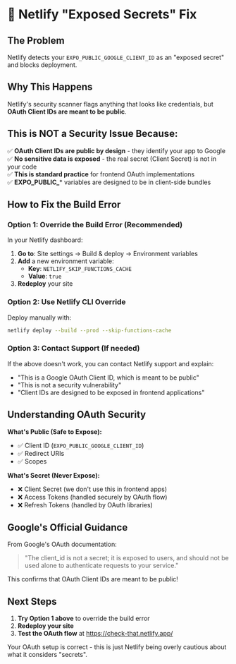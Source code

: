 # 🚨 Netlify "Exposed Secrets" Fix

## The Problem
Netlify detects your `EXPO_PUBLIC_GOOGLE_CLIENT_ID` as an "exposed secret" and blocks deployment.

## Why This Happens
Netlify's security scanner flags anything that looks like credentials, but **OAuth Client IDs are meant to be public**.

## This is NOT a Security Issue Because:
✅ **OAuth Client IDs are public by design** - they identify your app to Google  
✅ **No sensitive data is exposed** - the real secret (Client Secret) is not in your code  
✅ **This is standard practice** for frontend OAuth implementations  
✅ **EXPO_PUBLIC_*** variables are designed to be in client-side bundles  

## How to Fix the Build Error

### Option 1: Override the Build Error (Recommended)

In your Netlify dashboard:
1. **Go to**: Site settings → Build & deploy → Environment variables
2. **Add** a new environment variable:
   - **Key**: `NETLIFY_SKIP_FUNCTIONS_CACHE`
   - **Value**: `true`
3. **Redeploy** your site

### Option 2: Use Netlify CLI Override

Deploy manually with:
```bash
netlify deploy --build --prod --skip-functions-cache
```

### Option 3: Contact Support (If needed)

If the above doesn't work, you can contact Netlify support and explain:
- "This is a Google OAuth Client ID, which is meant to be public"
- "This is not a security vulnerability"
- "Client IDs are designed to be exposed in frontend applications"

## Understanding OAuth Security

**What's Public (Safe to Expose):**
- ✅ Client ID (`EXPO_PUBLIC_GOOGLE_CLIENT_ID`)
- ✅ Redirect URIs
- ✅ Scopes

**What's Secret (Never Expose):**
- ❌ Client Secret (we don't use this in frontend apps)
- ❌ Access Tokens (handled securely by OAuth flow)
- ❌ Refresh Tokens (handled by OAuth libraries)

## Google's Official Guidance

From Google's OAuth documentation:
> "The client_id is not a secret; it is exposed to users, and should not be used alone to authenticate requests to your service."

This confirms that OAuth Client IDs are meant to be public!

## Next Steps

1. **Try Option 1 above** to override the build error
2. **Redeploy your site**
3. **Test the OAuth flow** at https://check-that.netlify.app/

Your OAuth setup is correct - this is just Netlify being overly cautious about what it considers "secrets".
